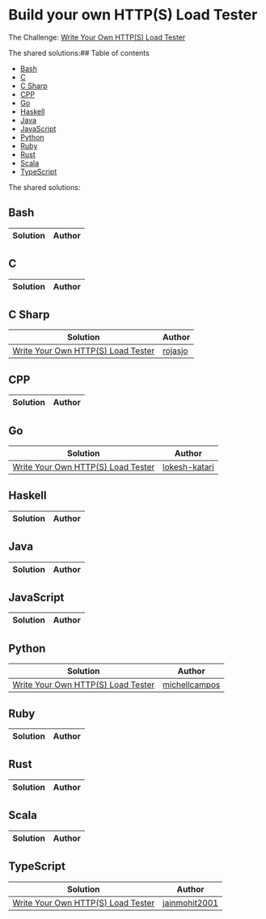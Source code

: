 # Build your own HTTP(S) Load Tester

The Challenge: [Write Your Own HTTP(S) Load Tester](https://codingchallenges.fyi/challenges/challenge-load-tester)

The shared solutions:## Table of contents
* [Bash](#bash)
* [C](#c)
* [C Sharp](#c-sharp)
* [CPP](#cpp)
* [Go](#go)
* [Haskell](#haskell)
* [Java](#java)
* [JavaScript](#javascript)
* [Python](#python)
* [Ruby](#ruby)
* [Rust](#rust)
* [Scala](#scala)
* [TypeScript](#typescript)

The shared solutions:

## Bash
| Solution | Author |
|----------|--------|

## C
| Solution | Author |
|----------|--------|

## C Sharp
| Solution | Author |
|----------|--------|
| [Write Your Own HTTP(S) Load Tester](https://github.com/rojasjo/HttpLoadTester) | [rojasjo](https://github.com/rojasjo) |

## CPP
| Solution | Author |
|----------|--------|

## Go
| Solution | Author |
|----------|--------|
| [Write Your Own HTTP(S) Load Tester](https://github.com/lokesh-katari/GoSurge/tree/main) | [lokesh-katari](https://github.com/lokesh-katari) |

## Haskell
| Solution | Author |
|----------|--------|

## Java
| Solution | Author |
|----------|--------|

## JavaScript
| Solution | Author |
|----------|--------|

## Python
| Solution | Author |
|----------|--------|
| [Write Your Own HTTP(S) Load Tester](https://github.com/michellcampos/pythonccload) | [michellcampos](https://github.com/michellcampos) |

## Ruby
| Solution | Author |
|----------|--------|

## Rust
| Solution | Author |
|----------|--------|


## Scala
| Solution | Author |
|----------|--------|

## TypeScript
| Solution | Author |
|----------|--------|
| [Write Your Own HTTP(S) Load Tester](https://github.com/jainmohit2001/coding-challenges/tree/master/src/41) | [jainmohit2001](https://github.com/jainmohit2001) |